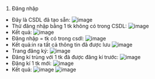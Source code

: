 1. Đăng nhập
- Đây là CSDL đã tạo sẵn:
![image](https://github.com/user-attachments/assets/a9af464c-dad1-4036-9930-bfd22cf374e5)
- Thử đăng nhập bằng 1 tk không có trong CSDL:
![image](https://github.com/user-attachments/assets/7707f8df-752f-4eee-9208-fbcbd7f79fd3)
- Kết quả:
![image](https://github.com/user-attachments/assets/b22e7e4f-61f3-4c11-828e-987522f771d1)
- Đăng nhập = tk có trong csdl:
![image](https://github.com/user-attachments/assets/06a28306-1812-4f58-a245-9ea586635e53)
- Kết quả:in ra tất cả thông tin đã được lưu
![image](https://github.com/user-attachments/assets/ed572e2f-d979-421f-be8e-22035fa9d384)
- Trang đăng ký:
![image](https://github.com/user-attachments/assets/5ad66275-b06d-4b66-8d16-f3391f240950)
- Đăng kí trùng với 1 tk đã được đăng kí trước:
![image](https://github.com/user-attachments/assets/c9d91ac3-8778-453c-b834-9997028ce548)
- Đăng kí 1 tk mới:
![image](https://github.com/user-attachments/assets/44a6b706-ebfe-4dfb-8a76-4edf525511f6)
- Kết quả:
![image](https://github.com/user-attachments/assets/b24a0c38-1afd-44e8-be4f-a9c18b752289)
![image](https://github.com/user-attachments/assets/bf504adc-00a3-4bd1-84dc-a5d4fc666615)








  



